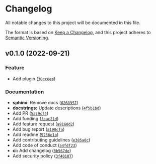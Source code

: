 # Changelog

All notable changes to this project will be documented in this file.

The format is based on [Keep a Changelog](https://keepachangelog.com/en/1.0.0/), and this project
adheres to [Semantic Versioning](https://semver.org/spec/v2.0.0.html).

<!--next-version-placeholder-->

## v0.1.0 (2022-09-21)

### Feature

-   Add plugin ([`30cc8ea`](https://github.com/volopivoshenko/poetry-dotenv/commit/30cc8eaf0e1cf4193427736fb8f26e9b899530ff))

### Documentation

-   **sphinx:** Remove docs ([`6268957`](https://github.com/volopivoshenko/poetry-dotenv/commit/62689572ab115eabbf3970da4a0aa972e6b46423))
-   **docstrings:** Update descriptions ([`4f5b1bd`](https://github.com/volopivoshenko/poetry-dotenv/commit/4f5b1bdd511d7ff00ac61f28cf7b415e6c4d800c))
-   Add PR ([`5a79cf4`](https://github.com/volopivoshenko/poetry-dotenv/commit/5a79cf4b44f0116c59a9c8bb1ff989c94e86685b))
-   Add funding ([`fcac21d`](https://github.com/volopivoshenko/poetry-dotenv/commit/fcac21d87c236676d1e14d85efb274f665dfc698))
-   Add feature request ([`a9168d2`](https://github.com/volopivoshenko/poetry-dotenv/commit/a9168d23c572491130545ef5da24fca1e1631f53))
-   Add bug report ([`a190cfa`](https://github.com/volopivoshenko/poetry-dotenv/commit/a190cfa19c830a9061840d6acb353ed1d24575b8))
-   Add readme ([`5256e1b`](https://github.com/volopivoshenko/poetry-dotenv/commit/5256e1b0396ac70886a8892ac5fb3ff41870e41e))
-   Add contributing guidelines ([`e385a0c`](https://github.com/volopivoshenko/poetry-dotenv/commit/e385a0cb373a8f137ace5108e0e877f32b0b03ca))
-   Add code of conduct ([`a4fdf23`](https://github.com/volopivoshenko/poetry-dotenv/commit/a4fdf23ecc563012e92193723a35ddc6f2a1e928))
-   **ci:** Add changelog ([`8b567de`](https://github.com/volopivoshenko/poetry-dotenv/commit/8b567de057494bb0eb8e83119e4ddd90cb95cad2))
-   Add security policy ([`3f40187`](https://github.com/volopivoshenko/poetry-dotenv/commit/3f40187c276382a81b16b15ae3f89b65b299d9bd))
